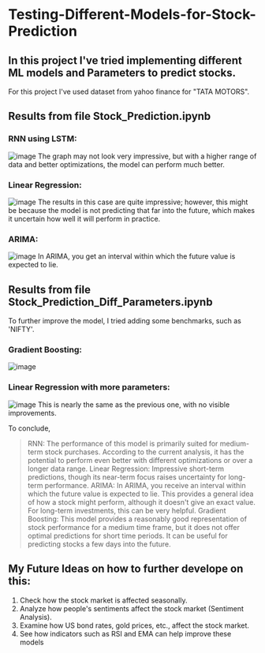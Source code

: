 # Testing-Different-Models-for-Stock-Prediction

## In this project I've tried implementing different ML models and Parameters to predict stocks.
For this project I've used dataset from yahoo finance for "TATA MOTORS".

## Results from file Stock_Prediction.ipynb

### RNN using LSTM:
![image](https://github.com/user-attachments/assets/52b59d97-7d9e-4e5e-9619-a85f96182097)
The graph may not look very impressive, but with a higher range of data and better optimizations, the model can perform much better.

### Linear Regression:
![image](https://github.com/user-attachments/assets/39c79f15-097d-4ee9-98c0-ee7c150a29e3)
The results in this case are quite impressive; however, this might be because the model is not predicting that far into the future, which makes it uncertain how well it will perform in practice.

### ARIMA:
![image](https://github.com/user-attachments/assets/557a88d2-9b56-4491-a0bf-1c1c7e601214)
In ARIMA, you get an interval within which the future value is expected to lie.


## Results from file Stock_Prediction_Diff_Parameters.ipynb
To further improve the model, I tried adding some benchmarks, such as 'NIFTY'.

### Gradient Boosting:
![image](https://github.com/user-attachments/assets/6add268a-9f34-4a1e-8a11-caaa9e4a04f6)

### Linear Regression with more parameters:
![image](https://github.com/user-attachments/assets/fdc99ef7-bd1f-49c7-ba87-ce68ab47d10a)
This is nearly the same as the previous one, with no visible improvements.

To conclude,
> RNN: The performance of this model is primarily suited for medium-term stock purchases. According to the current analysis, it has the potential to perform even better with different optimizations or over a longer data range.
> Linear Regression: Impressive short-term predictions, though its near-term focus raises uncertainty for long-term performance.
> ARIMA: In ARIMA, you receive an interval within which the future value is expected to lie. This provides a general idea of how a stock might perform, although it doesn't give an exact value. For long-term investments, this can be very helpful.
> Gradient Boosting: This model provides a reasonably good representation of stock performance for a medium time frame, but it does not offer optimal predictions for short time periods. It can be useful for predicting stocks a few days into the future.


## My Future Ideas on how to further develope on this:
1) Check how the stock market is affected seasonally.
2) Analyze how people's sentiments affect the stock market (Sentiment Analysis).
3) Examine how US bond rates, gold prices, etc., affect the stock market.
4) See how indicators such as RSI and EMA can help improve these models
